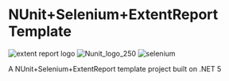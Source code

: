 # NUnit+Selenium+ExtentReport Template
![extent report logo](https://user-images.githubusercontent.com/8863151/119581609-6a4a1380-bdb2-11eb-9bc3-bf8d46fac5c3.png)
![Nunit_logo_250](https://user-images.githubusercontent.com/8863151/119581902-0bd16500-bdb3-11eb-8160-920292bb7842.png)
![selenium](https://user-images.githubusercontent.com/8863151/119581906-0ffd8280-bdb3-11eb-87e9-bb2ced8eaaa8.jpg)


A NUnit+Selenium+ExtentReport template project built on .NET 5
